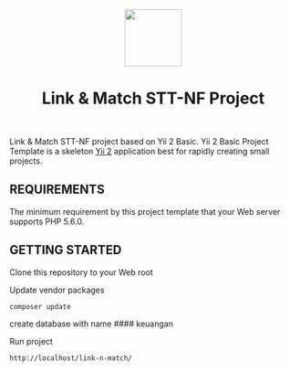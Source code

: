 <p align="center">
    <a href="https://www.nurulfikri.ac.id" target="_blank">
        <img src="https://pmb.nurulfikri.ac.id/assets/images/profile.png" height="100px">
    </a>
    <h1 align="center">Link & Match STT-NF Project</h1>
    <br>
</p>

Link & Match STT-NF project based on Yii 2 Basic. Yii 2 Basic Project Template is a skeleton [Yii 2](http://www.yiiframework.com/) application best for rapidly creating small projects.

## REQUIREMENTS

The minimum requirement by this project template that your Web server supports PHP 5.6.0.

## GETTING STARTED

Clone this repository to your Web root

Update vendor packages

```
composer update
```

create database with name #### keuangan

Run project

```
http://localhost/link-n-match/
```
